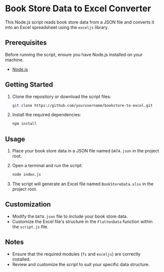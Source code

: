 # Book Store Data to Excel Converter

This Node.js script reads book store data from a JSON file and converts it into an Excel spreadsheet using the `exceljs` library.

## Prerequisites

Before running the script, ensure you have Node.js installed on your machine.

- [Node.js](https://nodejs.org/)

## Getting Started

1. Clone the repository or download the script files:

    ```bash
    git clone https://github.com/yourusername/bookstore-to-excel.git
    ```

2. Install the required dependencies:

    ```bash
    npm install
    ```

## Usage

1. Place your book store data in a JSON file named `DATA.json` in the project root.

2. Open a terminal and run the script:

    ```bash
    node index.js
    ```

3. The script will generate an Excel file named `BookStoreData.xlsx` in the project root.

## Customization

- Modify the `DATA.json` file to include your book store data.
- Customize the Excel file's structure in the `FlattenData` function within the `script.js` file.

## Notes

- Ensure that the required modules (`fs` and `exceljs`) are correctly installed.
- Review and customize the script to suit your specific data structure.

